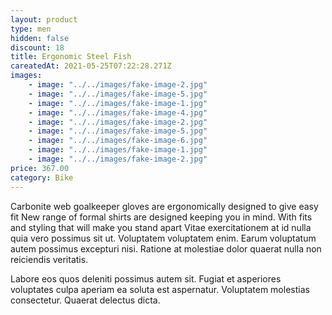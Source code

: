 ```yaml
---
layout: product
type: men
hidden: false
discount: 18
title: Ergonomic Steel Fish
careatedAt: 2021-05-25T07:22:28.271Z
images:
    - image: "../../images/fake-image-2.jpg"
    - image: "../../images/fake-image-5.jpg"
    - image: "../../images/fake-image-1.jpg"
    - image: "../../images/fake-image-4.jpg"
    - image: "../../images/fake-image-2.jpg"
    - image: "../../images/fake-image-5.jpg"
    - image: "../../images/fake-image-6.jpg"
    - image: "../../images/fake-image-1.jpg"
    - image: "../../images/fake-image-2.jpg"
price: 367.00
category: Bike
---
```

Carbonite web goalkeeper gloves are ergonomically designed to give easy fit
New range of formal shirts are designed keeping you in mind. With fits and styling that will make you stand apart
Vitae exercitationem at id nulla quia vero possimus sit ut. Voluptatem voluptatem enim. Earum voluptatum autem possimus excepturi nisi. Ratione at molestiae dolor quaerat nulla non reiciendis veritatis.
 Labore eos quos deleniti possimus autem sit. Fugiat et asperiores voluptates culpa aperiam ea soluta est aspernatur. Voluptatem molestias consectetur. Quaerat delectus dicta.
